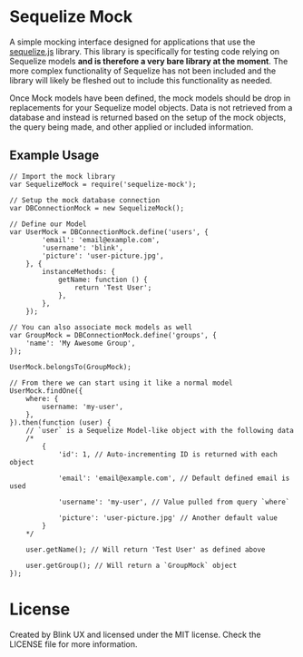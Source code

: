 # Sequelize Mock
A simple mocking interface designed for applications that use the [sequelize.js](http://sequelizejs.com) library. This library is specifically for testing code relying on Sequelize models **and is therefore a very bare library at the moment**. The more complex functionality of Sequelize has not been included and the library will likely be fleshed out to include this functionality as needed.

Once Mock models have been defined, the mock models should be drop in replacements for your Sequelize model objects. Data is not retrieved from a database and instead is returned based on the setup of the mock objects, the query being made, and other applied or included information.

## Example Usage

```
// Import the mock library
var SequelizeMock = require('sequelize-mock');

// Setup the mock database connection
var DBConnectionMock = new SequelizeMock();

// Define our Model
var UserMock = DBConnectionMock.define('users', {
		'email': 'email@example.com',
		'username': 'blink',
		'picture': 'user-picture.jpg',
	}, {
		instanceMethods: {
			getName: function () {
				return 'Test User';
			},
		},
	});

// You can also associate mock models as well
var GroupMock = DBConnectionMock.define('groups', {
	'name': 'My Awesome Group',
});

UserMock.belongsTo(GroupMock);

// From there we can start using it like a normal model
UserMock.findOne({
	where: {
		username: 'my-user',
	},
}).then(function (user) {
	// `user` is a Sequelize Model-like object with the following data
	/*
		{
			'id': 1, // Auto-incrementing ID is returned with each object
			
			'email': 'email@example.com', // Default defined email is used
			
			'username': 'my-user', // Value pulled from query `where`
			
			'picture': 'user-picture.jpg' // Another default value
		}
	*/
	
	user.getName(); // Will return 'Test User' as defined above
	
	user.getGroup(); // Will return a `GroupMock` object
});
```

# License

Created by Blink UX and licensed under the MIT license. Check the LICENSE file for more information.

